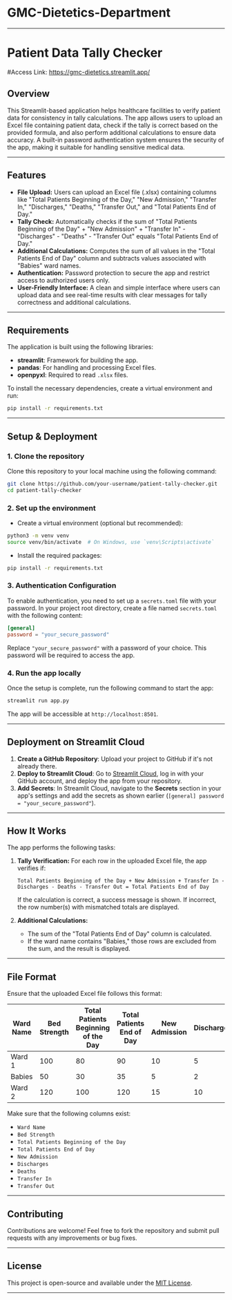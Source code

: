# GMC-Dietetics-Department

---

# **Patient Data Tally Checker**

#Access Link: https://gmc-dietetics.streamlit.app/

## **Overview**
This Streamlit-based application helps healthcare facilities to verify patient data for consistency in tally calculations. The app allows users to upload an Excel file containing patient data, check if the tally is correct based on the provided formula, and also perform additional calculations to ensure data accuracy. A built-in password authentication system ensures the security of the app, making it suitable for handling sensitive medical data.

---

## **Features**
- **File Upload:** Users can upload an Excel file (.xlsx) containing columns like "Total Patients Beginning of the Day," "New Admission," "Transfer In," "Discharges," "Deaths," "Transfer Out," and "Total Patients End of Day."
- **Tally Check:** Automatically checks if the sum of "Total Patients Beginning of the Day" + "New Admission" + "Transfer In" - "Discharges" - "Deaths" - "Transfer Out" equals "Total Patients End of Day."
- **Additional Calculations:** Computes the sum of all values in the "Total Patients End of Day" column and subtracts values associated with "Babies" ward names.
- **Authentication:** Password protection to secure the app and restrict access to authorized users only.
- **User-Friendly Interface:** A clean and simple interface where users can upload data and see real-time results with clear messages for tally correctness and additional calculations.

---

## **Requirements**

The application is built using the following libraries:

- **streamlit**: Framework for building the app.
- **pandas**: For handling and processing Excel files.
- **openpyxl**: Required to read `.xlsx` files.

To install the necessary dependencies, create a virtual environment and run:

```bash
pip install -r requirements.txt
```

---

## **Setup & Deployment**

### **1. Clone the repository**

Clone this repository to your local machine using the following command:

```bash
git clone https://github.com/your-username/patient-tally-checker.git
cd patient-tally-checker
```

### **2. Set up the environment**

- Create a virtual environment (optional but recommended):

```bash
python3 -m venv venv
source venv/bin/activate  # On Windows, use `venv\Scripts\activate`
```

- Install the required packages:

```bash
pip install -r requirements.txt
```

### **3. Authentication Configuration**

To enable authentication, you need to set up a `secrets.toml` file with your password. In your project root directory, create a file named `secrets.toml` with the following content:

```toml
[general]
password = "your_secure_password"
```

Replace `"your_secure_password"` with a password of your choice. This password will be required to access the app.

### **4. Run the app locally**

Once the setup is complete, run the following command to start the app:

```bash
streamlit run app.py
```

The app will be accessible at `http://localhost:8501`.

---

## **Deployment on Streamlit Cloud**

1. **Create a GitHub Repository**: Upload your project to GitHub if it's not already there.
2. **Deploy to Streamlit Cloud**: Go to [Streamlit Cloud](https://streamlit.io/cloud), log in with your GitHub account, and deploy the app from your repository.
3. **Add Secrets**: In Streamlit Cloud, navigate to the **Secrets** section in your app's settings and add the secrets as shown earlier (`[general] password = "your_secure_password"`).

---

## **How It Works**

The app performs the following tasks:

1. **Tally Verification:**
   For each row in the uploaded Excel file, the app verifies if:
   ``` 
   Total Patients Beginning of the Day + New Admission + Transfer In - Discharges - Deaths - Transfer Out = Total Patients End of Day
   ```

   If the calculation is correct, a success message is shown. If incorrect, the row number(s) with mismatched totals are displayed.

2. **Additional Calculations:**
   - The sum of the "Total Patients End of Day" column is calculated.
   - If the ward name contains "Babies," those rows are excluded from the sum, and the result is displayed.

---

## **File Format**

Ensure that the uploaded Excel file follows this format:

| Ward Name | Bed Strength | Total Patients Beginning of the Day | Total Patients End of Day | New Admission | Discharges | Deaths | Transfer In | Transfer Out |
|-----------|--------------|--------------------------------------|---------------------------|---------------|------------|--------|-------------|--------------|
| Ward 1    | 100          | 80                                   | 90                        | 10            | 5          | 2      | 3           | 1            |
| Babies    | 50           | 30                                   | 35                        | 5             | 2          | 1      | 1           | 0            |
| Ward 2    | 120          | 100                                  | 120                       | 15            | 10         | 4      | 8           | 5            |

Make sure that the following columns exist:
- `Ward Name`
- `Bed Strength`
- `Total Patients Beginning of the Day`
- `Total Patients End of Day`
- `New Admission`
- `Discharges`
- `Deaths`
- `Transfer In`
- `Transfer Out`

---

## **Contributing**

Contributions are welcome! Feel free to fork the repository and submit pull requests with any improvements or bug fixes.

---

## **License**

This project is open-source and available under the [MIT License](LICENSE).

---
